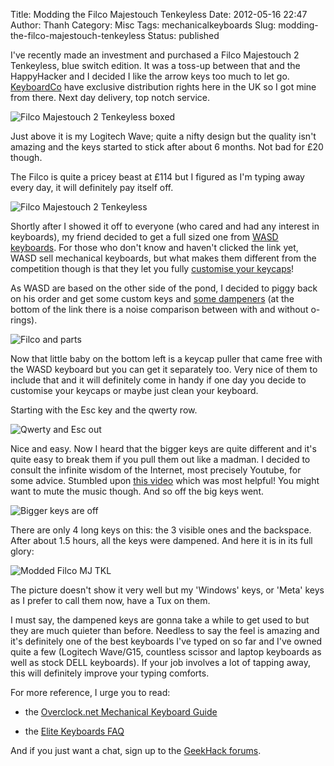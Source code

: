 Title: Modding the Filco Majestouch Tenkeyless
Date: 2012-05-16 22:47
Author: Thanh
Category: Misc
Tags: mechanicalkeyboards
Slug: modding-the-filco-majestouch-tenkeyless
Status: published

I've recently made an investment and purchased a Filco Majestouch 2
Tenkeyless, blue switch edition. It was a toss-up between that and the
HappyHacker and I decided I like the arrow keys too much to let go.
[KeyboardCo](http://www.keyboardco.com/ "Keyboard Company") have
exclusive distribution rights here in the UK so I got mine from there.
Next day delivery, top notch service.

![Filco Majestouch 2 Tenkeyless
boxed](https://thanhpham.cloud/upload/images/filco/IMG_20120425_095915.jpg "Filco Majestouch 2 Tenkeyless boxed")

Just above it is my Logitech Wave; quite a nifty design but the quality
isn't amazing and the keys started to stick after about 6 months. Not
bad for £20 though.

The Filco is quite a pricey beast at £114 but I figured as I'm typing
away every day, it will definitely pay itself off.

![Filco Majestouch 2
Tenkeyless](https://thanhpham.cloud/upload/images/filco/IMG_20120425_100426.jpg "Filco Majestouch 2 Tenkeyless")

Shortly after I showed it off to everyone (who cared and had any
interest in keyboards), my friend decided to get a full sized one from
[WASD keyboards](http://www.wasdkeyboards.com/ "WASD Keyboards"). For
those who don't know and haven't clicked the link yet, WASD sell
mechanical keyboards, but what makes them different from the competition
though is that they let you fully [customise your
keycaps](https://twitter.com/#!/firesock/status/202824531398770688/photo/1 "firesock's WASD keyboard")!

As WASD are based on the other side of the pond, I decided to piggy back
on his order and get some custom keys and [some
dampeners](http://www.wasdkeyboards.com/index.php/cherry-mx-rubber-switch-dampeners.html "Cherry MX o-rings")
(at the bottom of the link there is a noise comparison between with and
without o-rings).

![Filco and
parts](https://thanhpham.cloud/upload/images/filco/IMG_20120516_203000.jpg "Filco and parts")

Now that little baby on the bottom left is a keycap puller that came
free with the WASD keyboard but you can get it separately too. Very nice
of them to include that and it will definitely come in handy if one day
you decide to customise your keycaps or maybe just clean your keyboard.

Starting with the Esc key and the qwerty row.

![Qwerty and Esc
out](https://thanhpham.cloud/upload/images/filco/IMG_20120516_203617.jpg "Qwerty and Esc out")

Nice and easy. Now I heard that the bigger keys are quite different and
it's quite easy to break them if you pull them out like a madman. I
decided to consult the infinite wisdom of the Internet, most precisely
Youtube, for some advice. Stumbled upon [this
video](http://youtu.be/1iL8_2Zr36I "How to change / remove Filco bigger keycaps")
which was most helpful! You might want to mute the music though. And so
off the big keys went.

![Bigger keys are
off](https://thanhpham.cloud/upload/images/filco/IMG_20120516_211837.jpg "Bigger keys are off")

There are only 4 long keys on this: the 3 visible ones and the
backspace. After about 1.5 hours, all the keys were dampened. And here
it is in its full glory:

![Modded Filco MJ
TKL](https://thanhpham.cloud/upload/images/filco/IMG_20120516_215214.jpg "Modded Filco MJ TKL")

The picture doesn't show it very well but my 'Windows' keys, or 'Meta'
keys as I prefer to call them now, have a Tux on them.

I must say, the dampened keys are gonna take a while to get used to but
they are much quieter than before. Needless to say the feel is amazing
and it's definitely one of the best keyboards I've typed on so far and
I've owned quite a few (Logitech Wave/G15, countless scissor and laptop
keyboards as well as stock DELL keyboards). If your job involves a lot
of tapping away, this will definitely improve your typing comforts.

For more reference, I urge you to read:

- the [Overclock.net Mechanical Keyboard
Guide](http://www.overclock.net/t/491752/mechanical-keyboard-guide "Overclock.net Mechanical Keyboard Guide")

- the [Elite Keyboards
FAQ](http://elitekeyboards.com/support.php?lang=en "Elite Keyboards FAQ")

And if you just want a chat, sign up to the [GeekHack
forums](http://geekhack.org/ "Geek Hack forums").
